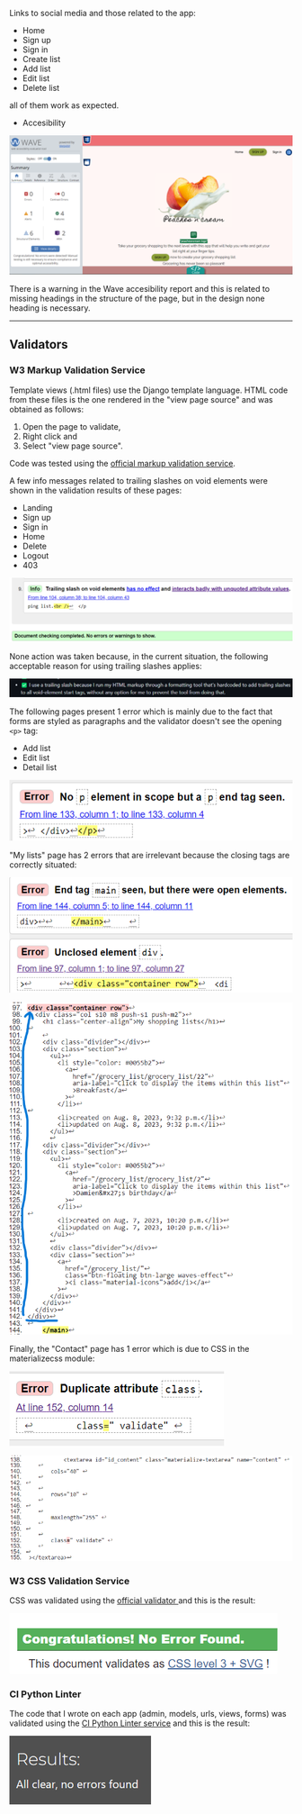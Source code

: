 Links to social media and those related to the app:
 * Home
 * Sign up
 * Sign in 
 * Create list
 * Add list
 * Edit list
 * Delete list
 
 all of them work as expected.

* Accesibility

![Wave accesibility results](/static/images/test/wave_result_landing.png)

There is a warning in the Wave accesibility report and this is related to missing headings in the structure of the page, but in the design none heading is necessary.

------

## Validators
### W3 Markup Validation Service

Template views (.html files) use the Django template language.
HTML code from these files is the one rendered in the "view page source" and was obtained as follows:
1. Open the page to validate,
2. Right click and 
3. Select "view page source".

Code was tested using the [official markup validation service](https://validator.w3.org/).

A few info messages related to trailing slashes on void elements were shown in the validation results of these pages:
- Landing
- Sign up
- Sign in
- Home
- Delete
- Logout
- 403

![info](/static/images/test/w3c/picture_1.png)

None action was taken because, in the current situation, the following acceptable reason for using trailing slashes applies:

![trailing](/static/images/test/w3c/picture_2.png)

The following pages present 1 error which is mainly due to the fact that forms are styled as paragraphs and the validator doesn't see the opening `<p>` tag:
- Add list
- Edit list
- Detail list

![ptag](/static/images/test/w3c/picture_3.png)

"My lists" page has 2 errors that are irrelevant because the closing tags are correctly situated:

![errors](/static/images/test/w3c/picture_4.png)

![code](/static/images/test/w3c/picture_5.png)

Finally, the "Contact" page has 1 error which is due to CSS in the materializecss module:

![contacterror](/static/images/test/w3c/picture_6.png)

![contactcode](/static/images/test/w3c/picture_7.png)

### W3 CSS Validation Service

CSS was validated using the [official validator ](https://jigsaw.w3.org/css-validator/validator.html.en) and this is the result:

![css](/static/images/test/w3c/picture_8.png)

### CI Python Linter

The code that I wrote on each app (admin, models, urls, views, forms) was validated using the [CI Python Linter service](https://pep8ci.herokuapp.com/) and this is the result:

![python](/static/images/test/python/picture_1.png)

